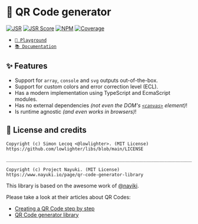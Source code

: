 # 🔳 QR Code generator

[![JSR](https://jsr.io/badges/@libs/qrcode)](https://jsr.io/@libs/qrcode) [![JSR Score](https://jsr.io/badges/@libs/qrcode/score)](https://jsr.io/@libs/qrcode)
[![NPM](https://img.shields.io/npm/v/@lowlighter%2Fqrcode?logo=npm&labelColor=cb0000&color=183e4e)](https://www.npmjs.com/package/@lowlighter/qrcode) [![Coverage](https://libs-coverage.lecoq.io/qrcode/badge.svg)](https://libs-coverage.lecoq.io/qrcode)

- [`🦕 Playground`](https://libs.lecoq.io/qrcode)
- [`📚 Documentation`](https://jsr.io/@libs/qrcode/doc)

## ✨ Features

- Support for `array`, `console` and `svg` outputs out-of-the-box.
- Support for custom colors and error correction level (ECL).
- Has a modern implementation using TypeScript and EcmaScript modules.
- Has no external dependencies _(not even the DOM's [`<canvas>`](https://developer.mozilla.org/en-US/docs/Web/HTML/Element/canvas) element)_!
- Is runtime agnostic _(and even works in browsers)_!

## 📜 License and credits

```plaintext
Copyright (c) Simon Lecoq <@lowlighter>. (MIT License)
https://github.com/lowlighter/libs/blob/main/LICENSE

________________________________________________________________________________

Copyright (c) Project Nayuki. (MIT License)
https://www.nayuki.io/page/qr-code-generator-library
```

This library is based on the awesome work of [@nayiki](https://github.com/nayuki).

Please take a look at their articles about QR Codes:

- [Creating a QR Code step by step](https://www.nayuki.io/page/creating-a-qr-code-step-by-step)
- [QR Code generator library](https://www.nayuki.io/page/qr-code-generator-library)
